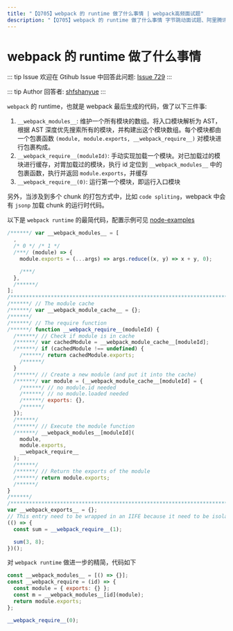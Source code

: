 ```yaml
---
title: "【Q705】webpack 的 runtime 做了什么事情 | webpack高频面试题"
description: "【Q705】webpack 的 runtime 做了什么事情 字节跳动面试题、阿里腾讯面试题、美团小米面试题。"
---
```


# webpack 的 runtime 做了什么事情

::: tip Issue
欢迎在 Gtihub Issue 中回答此问题: [Issue 729](https://github.com/shfshanyue/Daily-Question/issues/729)
:::

::: tip Author
回答者: [shfshanyue](https://github.com/shfshanyue)
:::

`webpack` 的 runtime，也就是 webpack 最后生成的代码，做了以下三件事:

1. `__webpack_modules__`: 维护一个所有模块的数组。将入口模块解析为 AST，根据 AST 深度优先搜索所有的模块，并构建出这个模块数组。每个模块都由一个包裹函数 `(module, module.exports, __webpack_require__)` 对模块进行包裹构成。
2. `__webpack_require__(moduleId)`: 手动实现加载一个模块。对已加载过的模块进行缓存，对胃加载过的模块，执行 id 定位到 `__webpack_modules__` 中的包裹函数，执行并返回 `module.exports`，并缓存
3. `__webpack_require__(0)`: 运行第一个模块，即运行入口模块

另外，当涉及到多个 chunk 的打包方式中，比如 `code spliting`，webpack 中会有 `jsonp` 加载 chunk 的运行时代码。

以下是 `webpack runtime` 的最简代码，配置示例可见 [node-examples](https://github.com/shfshanyue/node-examples/blob/master/engineering/webpack/cjs/example/main.js)

```js
/******/ var __webpack_modules__ = [
  ,
  /* 0 */ /* 1 */
  /***/ (module) => {
    module.exports = (...args) => args.reduce((x, y) => x + y, 0);

    /***/
  },
  /******/
];
/************************************************************************/
/******/ // The module cache
/******/ var __webpack_module_cache__ = {};
/******/
/******/ // The require function
/******/ function __webpack_require__(moduleId) {
  /******/ // Check if module is in cache
  /******/ var cachedModule = __webpack_module_cache__[moduleId];
  /******/ if (cachedModule !== undefined) {
    /******/ return cachedModule.exports;
    /******/
  }
  /******/ // Create a new module (and put it into the cache)
  /******/ var module = (__webpack_module_cache__[moduleId] = {
    /******/ // no module.id needed
    /******/ // no module.loaded needed
    /******/ exports: {},
    /******/
  });
  /******/
  /******/ // Execute the module function
  /******/ __webpack_modules__[moduleId](
    module,
    module.exports,
    __webpack_require__
  );
  /******/
  /******/ // Return the exports of the module
  /******/ return module.exports;
  /******/
}
/******/
/************************************************************************/
var __webpack_exports__ = {};
// This entry need to be wrapped in an IIFE because it need to be isolated against other modules in the chunk.
(() => {
  const sum = __webpack_require__(1);

  sum(3, 8);
})();
```

对 `webpack runtime` 做进一步的精简，代码如下

```js
const __webpack_modules__ = [() => {}];
const __webpack_require = (id) => {
  const module = { exports: {} };
  const m = __webpack_modules__[id](module);
  return module.exports;
};

__webpack_require__(0);
```
